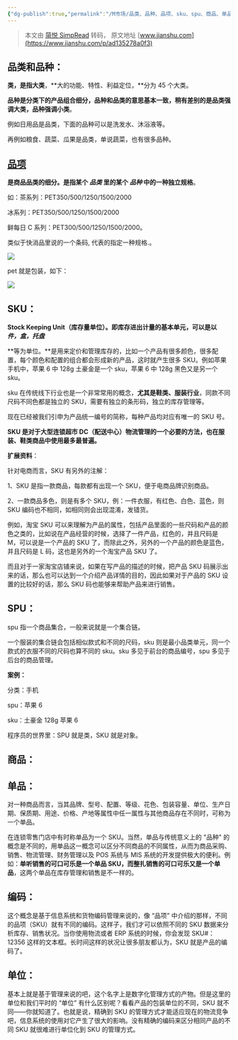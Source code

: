 ```yaml
---
{"dg-publish":true,"permalink":"/M市场/品类、品种、品项、sku、spu、商品、单品、编码、单位 区别/","created":"2024-04-17T15:16:54.000+08:00","updated":"2024-04-24T00:42:32.000+08:00"}
---
```


> 本文由 [简悦 SimpRead](http://ksria.com/simpread/) 转码， 原文地址 [www.jianshu.com](https://www.jianshu.com/p/ad135278a0f3)

**品类和品种：**
----------

**类，是指大类**，**大的功能、特性、利益定位，**分为 45 个大类。

**品种是分类下的产品组合细分，**品种和品类的意思基本一致，稍有差别的是**品类强调大类，品种强调小类**。

例如日用品是品类，下面的品种可以是洗发水、沐浴液等。

再例如粮食、蔬菜、瓜果是品类，单说蔬菜，也有很多品种。

**[品项](https://www.jianshu.com/p/0e3d8b798085)**
------------------------------------------------

**是商品品类的细分。是指某个 _品类_ 里的某个 _品种_ 中的一种独立规格**。

如：茶系列：PET350/500/1250/1500/2000

冰系列：PET350/500/1250/1500/2000

鲜每日 C 系列：PET300/500/1250/1500/2000。

类似于快消品里说的一个条码, 代表的指定一种规格.。

![](http://upload-images.jianshu.io/upload_images/20583692-ddc55c932426c726.png)

pet 就是包装，如下：

![](http://upload-images.jianshu.io/upload_images/20583692-03b81b64334f0a2a.png)

SKU：
----

**Stock Keeping Unit（库存量单位）。即库存进出计量的基本单元，可以是以 _件，盒，托盘_**

**等为单位。**是用来定价和管理库存的，比如一个产品有很多颜色，很多配置，每个颜色和配置的组合都会形成新的产品，这时就产生很多 SKU。例如苹果手机中，苹果 6 中 128g 土豪金是一个 sku，苹果 6 中 128g 黑色又是另一个 sku。

sku 在传统线下行业也是一个非常常用的概念，**尤其是鞋类、服装行业**，同款不同尺码不同色都是独立的 SKU，需要有独立的条形码，独立的库存管理等。

现在已经被我们引申为产品统一编号的简称，每种产品均对应有唯一的 SKU 号。

**SKU 是对于大型连锁超市 DC（配送中心）物流管理的一个必要的方法，也在服装、鞋类商品中使用最多最普遍。**

**扩展资料**：

针对电商而言，SKU 有另外的注解：

1、SKU 是指一款商品，每款都有出现一个 SKU，便于电商品牌识别商品。

2、一款商品多色，则是有多个 SKU，例：一件衣服，有红色、白色、蓝色，则 SKU 编码也不相同，如相同则会出现混淆，发错货。

例如，淘宝 SKU 可以来理解为产品的属性，包括产品里面的一些尺码和产品的颜色之类的，比如说在产品经营的时候，选择了一件产品，红色的，并且尺码是 M，可以说是一个产品的 SKU 了，而除此之外，另外的一个产品的颜色是蓝色，并且尺码是 L 码，这也是另外的一个淘宝产品 SKU 了。

而且对于一家淘宝店铺来说，如果在写产品的描述的时候，把产品 SKU 码展示出来的话，那么也可以达到一个介绍产品详情的目的，因此如果对于产品的 SKU 设置的比较好的话，那么 SKU 码也能够来帮助产品来进行销售。

SPU：
----

spu 指一个商品集合，一般来说就是一个集合链。

一个服装的集合链会包括相似款式和不同的尺码，sku 则是最小品类单元，同一个款式的衣服不同的尺码也算不同的 sku。sku 多见于前台的商品编号，spu 多见于后台的商品管理。

**案例：**

分类：手机

spu：苹果 6

sku：土豪金 128g 苹果 6

程序员的世界里：SPU 就是类，SKU 就是对象。

商品：
---

单品：
---

对一种商品而言，当其品牌、型号、配置、等级、花色、包装容量、单位、生产日期、保质期、用途、价格、产地等属性中任一属性与其他商品存在不同时，可称为一个单品。

在连锁零售门店中有时称单品为一个 SKU。当然，单品与传统意义上的 "品种" 的概念是不同的，用单品这一概念可以区分不同商品的不同属性，从而为商品采购、销售、物流管理、财务管理以及 POS 系统与 MIS 系统的开发提供极大的便利。例如：**单听销售的可口可乐是一个单品 SKU，而整扎销售的可口可乐又是一个单品**，这两个单品在库存管理和销售是不一样的。

编码：
---

这个概念是基于信息系统和货物编码管理来说的，像 “品项” 中介绍的那样，不同的品项（SKU）就有不同的编码。这样子，我们才可以依照不同的 SKU 数据来分析库存、销售状况。当你使用物流或者 ERP 系统的时候，你会发现 SKU#：12356 这样的文本框。长时间这样的状况让很多朋友都认为，SKU 就是产品的编码了。

单位：
---

基本上就是基于管理来说的吧，这个名字上是数字化管理方式的产物。但是这里的单位和我们平时的 “单位” 有什么区别呢？看看产品的包装单位的不同，SKU 就不同——你就知道了。也就是说，精确到 SKU 的管理方式才能适应现在的物流竞争吧，信息系统的使用对它产生了很大的影响。没有精确的编码来区分相同产品的不同 SKU 就很难进行单位化到 SKU 的管理方式。